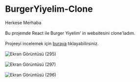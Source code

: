 # BurgerYiyelim-Clone
Herkese Merhaba <br> <br>
Bu projemde React ile Burger Yiyelim' in websitesini clone'ladım. <br><br>
Projeeyi incelemek için [buraya](https://tugba-gundogdu-burger.netlify.app) tıklayabilirsiniz. <br><br>
![Ekran Görüntüsü (295)](https://user-images.githubusercontent.com/78304413/230730686-9f09838a-3d32-4b64-8e98-25167277ad97.png) <br><br>
![Ekran Görüntüsü (297)](https://user-images.githubusercontent.com/78304413/230731106-44505f73-1d1b-43ca-8ea6-c57c413f79fe.png) <br><br>
![Ekran Görüntüsü (296)](https://user-images.githubusercontent.com/78304413/230731463-4fa49e9d-f079-4e96-9f09-63a8be26f648.png)



